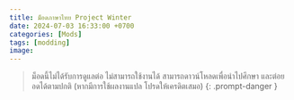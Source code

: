 ```yaml
---
title: ม็อดภาษาไทย Project Winter
date: 2024-07-03 16:33:00 +0700
categories: [Mods]
tags: [modding]
image:
---
```


> ม็อดนี้ไม่ได้รับการดูแลต่อ ไม่สามารถใช้งานได้ สามารถดาวน์โหลดเพื่อนำไปศึกษา และต่อยอดได้ตามปกติ (หากมีการใช้ผลงานแปล โปรดให้เครดิตเสมอ)
{: .prompt-danger }